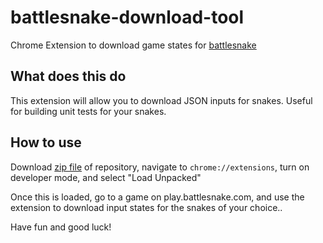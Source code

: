 # battlesnake-download-tool
Chrome Extension to download game states for [battlesnake](https://play.battlesnake.com)

## What does this do

This extension will allow you to download JSON inputs for snakes. Useful for building unit tests for your snakes.

## How to use

Download [zip file](https://github.com/cbinners/battlesnake-download-tool/archive/1.0.zip) of repository, navigate to `chrome://extensions`, turn on developer mode, and select "Load Unpacked"

Once this is loaded, go to a game on play.battlesnake.com, and use the extension to download input states for the snakes of your choice..

Have fun and good luck!

